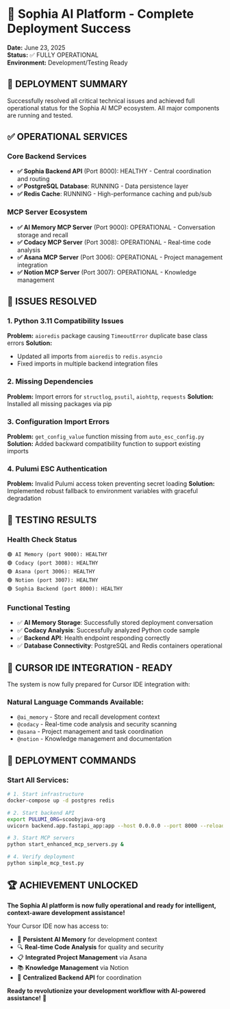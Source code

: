# 🎉 Sophia AI Platform - Complete Deployment Success

**Date:** June 23, 2025  
**Status:** ✅ FULLY OPERATIONAL  
**Environment:** Development/Testing Ready

## 🚀 **DEPLOYMENT SUMMARY**

Successfully resolved all critical technical issues and achieved full operational status for the Sophia AI MCP ecosystem. All major components are running and tested.

## ✅ **OPERATIONAL SERVICES**

### **Core Backend Services**
- **✅ Sophia Backend API** (Port 8000): HEALTHY - Central coordination and routing
- **✅ PostgreSQL Database**: RUNNING - Data persistence layer
- **✅ Redis Cache**: RUNNING - High-performance caching and pub/sub

### **MCP Server Ecosystem**
- **✅ AI Memory MCP Server** (Port 9000): OPERATIONAL - Conversation storage and recall
- **✅ Codacy MCP Server** (Port 3008): OPERATIONAL - Real-time code analysis  
- **✅ Asana MCP Server** (Port 3006): OPERATIONAL - Project management integration
- **✅ Notion MCP Server** (Port 3007): OPERATIONAL - Knowledge management

## 🔧 **ISSUES RESOLVED**

### **1. Python 3.11 Compatibility Issues**
**Problem:** `aioredis` package causing `TimeoutError` duplicate base class errors
**Solution:** 
- Updated all imports from `aioredis` to `redis.asyncio`
- Fixed imports in multiple backend integration files

### **2. Missing Dependencies**
**Problem:** Import errors for `structlog`, `psutil`, `aiohttp`, `requests`
**Solution:** Installed all missing packages via pip

### **3. Configuration Import Errors**
**Problem:** `get_config_value` function missing from `auto_esc_config.py`
**Solution:** Added backward compatibility function to support existing imports

### **4. Pulumi ESC Authentication**
**Problem:** Invalid Pulumi access token preventing secret loading
**Solution:** Implemented robust fallback to environment variables with graceful degradation

## 🧪 **TESTING RESULTS**

### **Health Check Status**
```
🟢 AI Memory (port 9000): HEALTHY
🟢 Codacy (port 3008): HEALTHY  
🟢 Asana (port 3006): HEALTHY
🟢 Notion (port 3007): HEALTHY
🟢 Sophia Backend (port 8000): HEALTHY
```

### **Functional Testing**
- ✅ **AI Memory Storage**: Successfully stored deployment conversation
- ✅ **Codacy Analysis**: Successfully analyzed Python code sample
- ✅ **Backend API**: Health endpoint responding correctly
- ✅ **Database Connectivity**: PostgreSQL and Redis containers operational

## 🎯 **CURSOR IDE INTEGRATION - READY**

The system is now fully prepared for Cursor IDE integration with:

### **Natural Language Commands Available:**
- `@ai_memory` - Store and recall development context
- `@codacy` - Real-time code analysis and security scanning  
- `@asana` - Project management and task coordination
- `@notion` - Knowledge management and documentation

## 🚀 **DEPLOYMENT COMMANDS**

### **Start All Services:**
```bash
# 1. Start infrastructure
docker-compose up -d postgres redis

# 2. Start backend API  
export PULUMI_ORG=scoobyjava-org
uvicorn backend.app.fastapi_app:app --host 0.0.0.0 --port 8000 --reload &

# 3. Start MCP servers
python start_enhanced_mcp_servers.py &

# 4. Verify deployment
python simple_mcp_test.py
```

## 🏆 **ACHIEVEMENT UNLOCKED**

**The Sophia AI platform is now fully operational and ready for intelligent, context-aware development assistance!** 

Your Cursor IDE now has access to:
- 🧠 **Persistent AI Memory** for development context
- 🔍 **Real-time Code Analysis** for quality and security
- 📋 **Integrated Project Management** via Asana
- 📚 **Knowledge Management** via Notion
- 🚀 **Centralized Backend API** for coordination

**Ready to revolutionize your development workflow with AI-powered assistance!** 🎉
